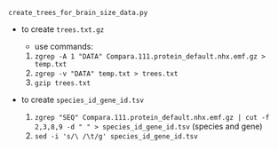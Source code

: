`create_trees_for_brain_size_data.py`

- to create `trees.txt.gz`
	- use commands:
	1. `zgrep -A 1 "DATA" Compara.111.protein_default.nhx.emf.gz > temp.txt`
	2. `zgrep -v "DATA" temp.txt > trees.txt`
	3. `gzip trees.txt`
	
- to create `species_id_gene_id.tsv`
	1. `zgrep "SEQ" Compara.111.protein_default.nhx.emf.gz | cut -f 2,3,8,9 -d " " > species_id_gene_id.tsv` (species and gene)  
	2. `sed -i 's/\ /\t/g' species_id_gene_id.tsv`  
